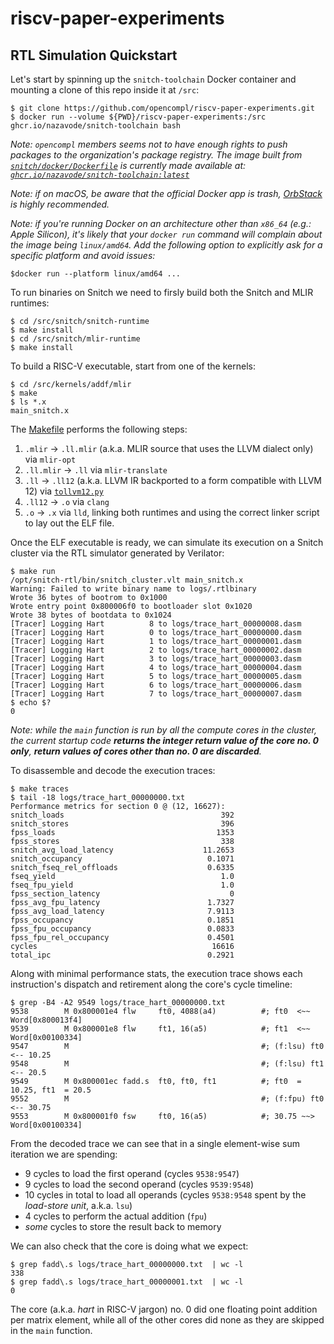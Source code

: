 # riscv-paper-experiments

## RTL Simulation Quickstart

Let's start by spinning up the `snitch-toolchain` Docker container and mounting
a clone of this repo inside it at `/src`:

```shell
$ git clone https://github.com/opencompl/riscv-paper-experiments.git
$ docker run --volume ${PWD}/riscv-paper-experiments:/src ghcr.io/nazavode/snitch-toolchain bash
```

*Note: `opencompl` members seems not to have enough rights to push packages to the organization's
package registry. The image built from [`snitch/docker/Dockerfile`](snitch/docker/Dockerfile) is currently made available at:
[`ghcr.io/nazavode/snitch-toolchain:latest`](https://github.com/users/nazavode/packages/container/package/snitch-toolchain)*

*Note: if on macOS, be aware that the official Docker app is trash, [OrbStack](https://orbstack.dev/) is highly recommended.*

*Note: if you're running Docker on an architecture other than `x86_64` (e.g.: Apple Silicon),
it's likely that your `docker run` command will complain about the image being `linux/amd64`.
Add the following option to explicitly ask for a specific platform and avoid issues:*

```shell
$docker run --platform linux/amd64 ...
```

To run binaries on Snitch we need to firsly build both the Snitch and MLIR runtimes:

```shell
$ cd /src/snitch/snitch-runtime
$ make install
$ cd /src/snitch/mlir-runtime
$ make install
```

To build a RISC-V executable, start from one of the kernels:

```shell
$ cd /src/kernels/addf/mlir
$ make
$ ls *.x
main_snitch.x
```

The [Makefile](kernels/addf/mlir/Makefile) performs the following steps:

1. `.mlir` -> `.ll.mlir` (a.k.a. MLIR source that uses the LLVM dialect only) via `mlir-opt`
2. `.ll.mlir` -> `.ll` via `mlir-translate`
3. `.ll` -> `.ll12` (a.k.a. LLVM IR backported to a form compatible with LLVM 12) via [`tollvm12.py`](snitch/tollvm12.py)
4. `.ll12` -> `.o` via `clang`
5. `.o` -> `.x` via `lld`, linking both runtimes and using the correct linker script to lay out the ELF file.

Once the ELF executable is ready, we can simulate its execution on a Snitch
cluster via the RTL simulator generated by Verilator:

```shell
$ make run
/opt/snitch-rtl/bin/snitch_cluster.vlt main_snitch.x
Warning: Failed to write binary name to logs/.rtlbinary
Wrote 36 bytes of bootrom to 0x1000
Wrote entry point 0x800006f0 to bootloader slot 0x1020
Wrote 38 bytes of bootdata to 0x1024
[Tracer] Logging Hart          8 to logs/trace_hart_00000008.dasm
[Tracer] Logging Hart          0 to logs/trace_hart_00000000.dasm
[Tracer] Logging Hart          1 to logs/trace_hart_00000001.dasm
[Tracer] Logging Hart          2 to logs/trace_hart_00000002.dasm
[Tracer] Logging Hart          3 to logs/trace_hart_00000003.dasm
[Tracer] Logging Hart          4 to logs/trace_hart_00000004.dasm
[Tracer] Logging Hart          5 to logs/trace_hart_00000005.dasm
[Tracer] Logging Hart          6 to logs/trace_hart_00000006.dasm
[Tracer] Logging Hart          7 to logs/trace_hart_00000007.dasm
$ echo $?
0
```

*Note: while the `main` function is run by all the compute cores in the cluster,
the current startup code **returns the integer return value of the core no. 0 only**,
**return values of cores other than no. 0 are discarded**.*

To disassemble and decode the execution traces:

```shell
$ make traces
$ tail -18 logs/trace_hart_00000000.txt
Performance metrics for section 0 @ (12, 16627):
snitch_loads                                   392
snitch_stores                                  396
fpss_loads                                    1353
fpss_stores                                    338
snitch_avg_load_latency                    11.2653
snitch_occupancy                            0.1071
snitch_fseq_rel_offloads                    0.6335
fseq_yield                                     1.0
fseq_fpu_yield                                 1.0
fpss_section_latency                             0
fpss_avg_fpu_latency                        1.7327
fpss_avg_load_latency                       7.9113
fpss_occupancy                              0.1851
fpss_fpu_occupancy                          0.0833
fpss_fpu_rel_occupancy                      0.4501
cycles                                       16616
total_ipc                                   0.2921
```

Along with minimal performance stats, the execution trace shows each instruction's
dispatch and retirement along the core's cycle timeline: 

```shell
$ grep -B4 -A2 9549 logs/trace_hart_00000000.txt 
9538        M 0x800001e4 flw     ft0, 4088(a4)          #; ft0  <~~ Word[0x800013f4]
9539        M 0x800001e8 flw     ft1, 16(a5)            #; ft1  <~~ Word[0x00100334]
9547        M                                           #; (f:lsu) ft0  <-- 10.25
9548        M                                           #; (f:lsu) ft1  <-- 20.5
9549        M 0x800001ec fadd.s  ft0, ft0, ft1          #; ft0  = 10.25, ft1  = 20.5
9552        M                                           #; (f:fpu) ft0  <-- 30.75
9553        M 0x800001f0 fsw     ft0, 16(a5)            #; 30.75 ~~> Word[0x00100334]
```

From the decoded trace we can see that in a single element-wise sum iteration we are
spending:

* 9 cycles to load the first operand (cycles `9538:9547`)
* 9 cycles to load the second operand (cycles `9539:9548`)
* 10 cycles in total to load all operands (cycles `9538:9548` spent by the *load-store unit*, a.k.a. `lsu`)
* 4 cycles to perform the actual addition (`fpu`)
* *some* cycles to store the result back to memory

We can also check that the core is doing what we expect:

```shell
$ grep fadd\.s logs/trace_hart_00000000.txt  | wc -l
338
$ grep fadd\.s logs/trace_hart_00000001.txt  | wc -l
0
```

The core (a.k.a. *hart* in RISC-V jargon) no. 0 did one floating point addition per matrix
element, while all of the other cores did none as they are skipped in the `main` function.
